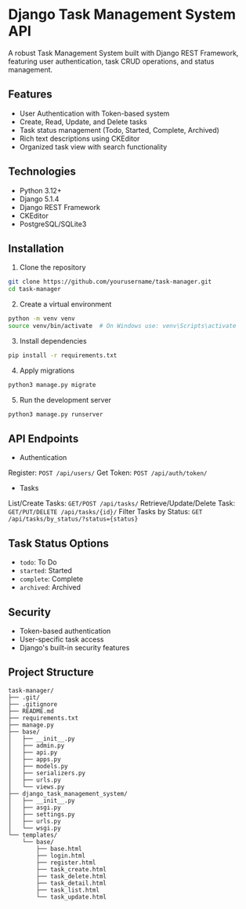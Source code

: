 # Django Task Management System API

A robust Task Management System built with Django REST Framework, featuring user authentication, task CRUD operations, and status management.

## Features

- User Authentication with Token-based system
- Create, Read, Update, and Delete tasks
- Task status management (Todo, Started, Complete, Archived)
- Rich text descriptions using CKEditor
- Organized task view with search functionality

## Technologies

- Python 3.12+
- Django 5.1.4
- Django REST Framework
- CKEditor
- PostgreSQL/SQLite3

## Installation

1. Clone the repository
```bash
git clone https://github.com/yourusername/task-manager.git
cd task-manager
```

2. Create a virtual environment
````bash
python -m venv venv
source venv/bin/activate  # On Windows use: venv\Scripts\activate
````

3. Install dependencies
````bash
pip install -r requirements.txt
````

4. Apply migrations
````bash
python3 manage.py migrate
````

5. Run the development server
````bash
python3 manage.py runserver
````

## API Endpoints
- Authentication

Register: `POST /api/users/`
Get Token: `POST /api/auth/token/`

- Tasks

List/Create Tasks: `GET/POST /api/tasks/`
Retrieve/Update/Delete Task: `GET/PUT/DELETE /api/tasks/{id}/`
Filter Tasks by Status: `GET /api/tasks/by_status/?status={status}`

<!-- API Usage Examples -->

## Task Status Options

- `todo`: To Do
- `started`: Started
- `complete`: Complete
- `archived`: Archived

## Security

- Token-based authentication
- User-specific task access
- Django's built-in security features

## Project Structure

```
task-manager/
├── .git/
├── .gitignore
├── README.md
├── requirements.txt
├── manage.py
├── base/
│   ├── __init__.py
│   ├── admin.py
│   ├── api.py
│   ├── apps.py
│   ├── models.py
│   ├── serializers.py
│   ├── urls.py
│   └── views.py
├── django_task_management_system/
│   ├── __init__.py
│   ├── asgi.py
│   ├── settings.py
│   ├── urls.py
│   └── wsgi.py
└── templates/
    └── base/
        ├── base.html
        ├── login.html
        ├── register.html
        ├── task_create.html
        ├── task_delete.html
        ├── task_detail.html
        ├── task_list.html
        └── task_update.html
```
